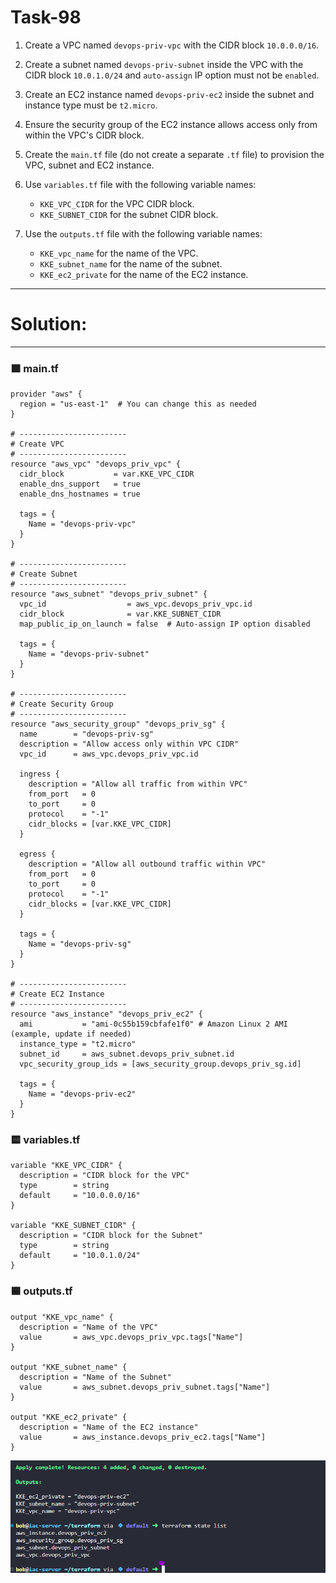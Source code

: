 ﻿# Task-98

1. Create a VPC named `devops-priv-vpc` with the CIDR block `10.0.0.0/16`.
2. Create a subnet named `devops-priv-subnet` inside the VPC with the CIDR block `10.0.1.0/24` and `auto-assign` IP option must not be `enabled`.
3. Create an EC2 instance named `devops-priv-ec2` inside the subnet and instance type must be `t2.micro`.
4. Ensure the security group of the EC2 instance allows access only from within the VPC's CIDR block.
5. Create the `main.tf` file (do not create a separate `.tf` file) to provision the VPC, subnet and EC2 instance.
6. Use `variables.tf` file with the following variable names:

    - `KKE_VPC_CIDR` for the VPC CIDR block.
    - `KKE_SUBNET_CIDR` for the subnet CIDR block.
7. Use the `outputs.tf` file with the following variable names:

    - `KKE_vpc_name` for the name of the VPC.
    - `KKE_subnet_name` for the name of the subnet.
    - `KKE_ec2_private` for the name of the EC2 instance.

---

# Solution:

* * *

### 🟩 **main.tf**

```
provider "aws" {
  region = "us-east-1"  # You can change this as needed
}

# ------------------------
# Create VPC
# ------------------------
resource "aws_vpc" "devops_priv_vpc" {
  cidr_block           = var.KKE_VPC_CIDR
  enable_dns_support   = true
  enable_dns_hostnames = true

  tags = {
    Name = "devops-priv-vpc"
  }
}

# ------------------------
# Create Subnet
# ------------------------
resource "aws_subnet" "devops_priv_subnet" {
  vpc_id                  = aws_vpc.devops_priv_vpc.id
  cidr_block              = var.KKE_SUBNET_CIDR
  map_public_ip_on_launch = false  # Auto-assign IP option disabled

  tags = {
    Name = "devops-priv-subnet"
  }
}

# ------------------------
# Create Security Group
# ------------------------
resource "aws_security_group" "devops_priv_sg" {
  name        = "devops-priv-sg"
  description = "Allow access only within VPC CIDR"
  vpc_id      = aws_vpc.devops_priv_vpc.id

  ingress {
    description = "Allow all traffic from within VPC"
    from_port   = 0
    to_port     = 0
    protocol    = "-1"
    cidr_blocks = [var.KKE_VPC_CIDR]
  }

  egress {
    description = "Allow all outbound traffic within VPC"
    from_port   = 0
    to_port     = 0
    protocol    = "-1"
    cidr_blocks = [var.KKE_VPC_CIDR]
  }

  tags = {
    Name = "devops-priv-sg"
  }
}

# ------------------------
# Create EC2 Instance
# ------------------------
resource "aws_instance" "devops_priv_ec2" {
  ami           = "ami-0c55b159cbfafe1f0" # Amazon Linux 2 AMI (example, update if needed)
  instance_type = "t2.micro"
  subnet_id     = aws_subnet.devops_priv_subnet.id
  vpc_security_group_ids = [aws_security_group.devops_priv_sg.id]

  tags = {
    Name = "devops-priv-ec2"
  }
}
```



### 🟨 **variables.tf**

```
variable "KKE_VPC_CIDR" {
  description = "CIDR block for the VPC"
  type        = string
  default     = "10.0.0.0/16"
}

variable "KKE_SUBNET_CIDR" {
  description = "CIDR block for the Subnet"
  type        = string
  default     = "10.0.1.0/24"
}
```



### 🟦 **outputs.tf**

```
output "KKE_vpc_name" {
  description = "Name of the VPC"
  value       = aws_vpc.devops_priv_vpc.tags["Name"]
}

output "KKE_subnet_name" {
  description = "Name of the Subnet"
  value       = aws_subnet.devops_priv_subnet.tags["Name"]
}

output "KKE_ec2_private" {
  description = "Name of the EC2 instance"
  value       = aws_instance.devops_priv_ec2.tags["Name"]
}
```
![alt text](image.png)


